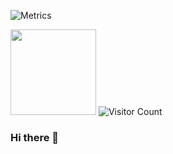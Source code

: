 ![Metrics](https://metrics.lecoq.io/kiana6813?template=classic&base=header%2C%20activity%2C%20community%2C%20repositories%2C%20metadata&base.indepth=false&base.hireable=false&base.skip=false&config.timezone=Asia%2FShanghai)

<img height="137px" src="https://github-readme-stats.vercel.app/api?username=kiana6813&hide_title=true&hide_border=true&show_icons=trueline_height=21&text_color=000&icon_color=000&bg_color=0,ea6161,ffc64d,fffc4d,52fa5a&theme=graywhite" /> </div>
![Visitor Count](https://profile-counter.glitch.me/kiana6813/count.svg)

### Hi there 👋
